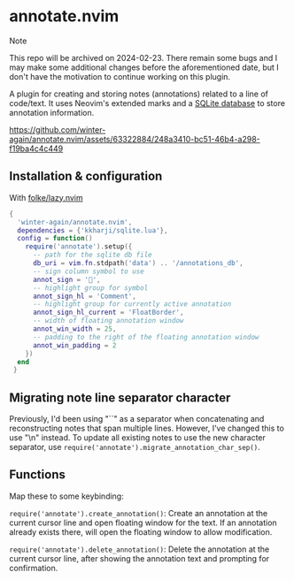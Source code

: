 # annotate.nvim

> [!NOTE]
> This repo will be archived on 2024-02-23. There remain some bugs and I may make some additional changes before the aforementioned date, but I don't have the motivation to continue working on this plugin.

A plugin for creating and storing notes (annotations) related to a line of code/text. It uses Neovim's extended marks and a [SQLite database](https://github.com/kkharji/sqlite.lua) to store annotation information.

https://github.com/winter-again/annotate.nvim/assets/63322884/248a3410-bc51-46b4-a298-f19ba4c4c449

## Installation & configuration

With [folke/lazy.nvim](https://github.com/folke/lazy.nvim)

```lua
{
  'winter-again/annotate.nvim',
  dependencies = {'kkharji/sqlite.lua'},
  config = function()
    require('annotate').setup({
      -- path for the sqlite db file
      db_uri = vim.fn.stdpath('data') .. '/annotations_db',
      -- sign column symbol to use
      annot_sign = '󰍕',
      -- highlight group for symbol
      annot_sign_hl = 'Comment',
      -- highlight group for currently active annotation
      annot_sign_hl_current = 'FloatBorder',
      -- width of floating annotation window
      annot_win_width = 25,
      -- padding to the right of the floating annotation window
      annot_win_padding = 2
    })
  end
 }
```

## Migrating note line separator character

Previously, I'd been using "\`\`" as a separator when concatenating and reconstructing notes that span multiple lines. However, I've changed this to use "\\n" instead. To update all existing notes to use the new character separator, use `require('annotate').migrate_annotation_char_sep()`. 

## Functions

Map these to some keybinding:

`require('annotate').create_annotation()`: Create an annotation at the current cursor line and open floating window for the text. If an annotation already exists there, will open the floating window to allow modification.

`require('annotate').delete_annotation()`: Delete the annotation at the current cursor line, after showing the annotation text and prompting for confirmation.
